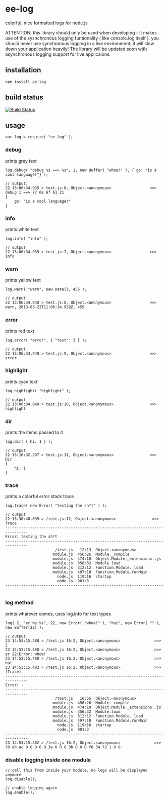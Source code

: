 # ee-log

colorful, nice formatted logs for node.js

ATTENTION: this library should only be used when developing - it makes use of the sysnchronous logging funtionality ( like console.log itself ). you should never use synchronous logging in a live environment, it will slow down your application heavily! The library will be updated soon with asynchronous logging support for live applicaions.

## installation

	npm install ee-log

## build status

[![Build Status](https://travis-ci.org/eventEmitter/ee-log.png?branch=master)](https://travis-ci.org/eventEmitter/ee-log)


## usage

    var log = require( "ee-log" );


### debug

prints grey text

    log.debug( "debug %s ==> %s", 1, new Buffer( "whoa!" ), { go: "is a cool language!"} );

    // output: 
    22 13:06:34.935 > test.js:6, Object.<anonymous>                 >>> debug 1 ==> 77 68 6f 61 21 
	{
	    go: "is a cool language!"
	}




### info

prints white text

	log.info( "info" );

	// output
	22 13:06:34.939 > test.js:7, Object.<anonymous>                 >>> info




### warn

prints yellow text

	log.warn( "warn", new Date(), 455 );

	// output 
	22 13:06:34.940 > test.js:8, Object.<anonymous>                 >>> warn, 2013-08-22T11:06:34.939Z, 455





### error

prints red text

	log.error( "error", { "test": 3 } );

	// output
	22 13:06:34.940 > test.js:9, Object.<anonymous>                 >>> error





### highlight

prints cyan text

	log.highlight( "highlight" );

	// output
	22 13:06:34.940 > test.js:10, Object.<anonymous>                >>> highlight





### dir

prints the items passed to it

	log.dir( { hi: 1 } );

	// output
	22 13:16:32.207 > test.js:11, Object.<anonymous>                >>> Dir
	{
	    hi: 1
	}




### trace

prints a colorful error stack trace
	
	log.trace( new Error( "testing the sh*t" ) );

	// output
	22 13:30:48.899 > /test.js:12, Object.<anonymous>                >>> Trace
	--------------------------------------------------------------------------------
	Error: testing the sh*t
	--------------------------------------------------------------------------------
	                      /test.js   12:13  Object.<anonymous>
	                     module.js  456:26  Module._compile
	                     module.js  474:10  Object.Module._extensions..js
	                     module.js  356:32  Module.load
	                     module.js  312:12  Function.Module._load
	                     module.js  497:10  Function.Module.runMain
	                       node.js  119:16  startup
	                       node.js  901:3   
	--------------------------------------------------------------------------------


### log method

prints whatever comes, uses log.info for text types

	log( 2, "er %s:%s", 22, new Error( "whoa!" ), "hui", new Error( "" ), new Buffer(22) );

	// output
	23 14:53:15.480 > /test.js 16:2, Object.<anonymous>               >>> 2
	23 14:53:15.480 > /test.js 16:2, Object.<anonymous>               >>> er 22:Error: whoa!
	23 14:53:15.480 > /test.js 16:2, Object.<anonymous>               >>> hui
	23 14:53:15.482 > /test.js 16:2, Object.<anonymous>               >>> [Trace]
	--------------------------------------------------------------------------------
	Error: -
	--------------------------------------------------------------------------------
	                      /test.js   16:55  Object.<anonymous>
	                     module.js  456:26  Module._compile
	                     module.js  474:10  Object.Module._extensions..js
	                     module.js  356:32  Module.load
	                     module.js  312:12  Function.Module._load
	                     module.js  497:10  Function.Module.runMain
	                       node.js  119:16  startup
	                       node.js  901:3   
	--------------------------------------------------------------------------------
	23 14:53:15.482 > /test.js 16:2, Object.<anonymous>               >>> 70 ab ac 0 0 0 0 0 3a 0 0 0 3b 0 0 0 f0 34 72 1 0 0 



### disable logging inside one module
	
	// call this from inside your module, no logs will be displayed anymore
	log.disable();

	// enable logging again
	log.enable();
